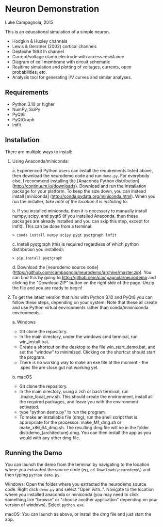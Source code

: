 Neuron Demonstration
====================

Luke Campagnola, 2015


This is an educational simulation of a simple neuron.

* Hodgkin & Huxley channels
* Lewis & Gerstner (2002) cortical channels
* Destexhe 1993 Ih channel
* Current/voltage clamp electrode with access resistance
* Diagram of cell membrane with circuit schematic
* Realtime simulation and plotting of voltages, currents, open probabilities, etc.
* Analysis tool for generating I/V curves and similar analyses.



Requirements
------------

* Python 3.10 or higher
* NumPy, SciPy
* PyQt6
* PyQtGraph
* lmfit


Installation
------------

There are multiple ways to install:

1. Using Anaconda/miniconda:
    
    a. Experienced Python users can install the requirements listed above, then download the neurodemo code and run `demo.py`. For everybody else, I recommend installing the [Anaconda Python distribution] (http://continuum.io/downloads). Download and run the installation package for your platform. To keep the size down, you can instead install [miniconda] (http://conda.pydata.org/miniconda.html). When you run the installer, _take note of the location it is installing to_.

    b. If you installed miniconda, then it is necessary to manually install numpy, scipy, and pyqt6 (if you installed Anaconda, then these packages are already installed and you can skip this step, except for lmfit). This can be done from a terminal:

    ```
    > conda install numpy scipy pyqt pyqtgraph lmfit
    ```

    c. Install pyqtgraph (this is required regardless of which python distribution you installed):

    ```
    > pip install pyqtgraph
    ```

    d. Download the [neurodemo source code] (https://github.com/campagnola/neurodemo/archive/master.zip). You can find this by going to http://github.com/campagnola/neurodemo and clicking the "Download ZIP" button on the right side of the page. Unzip the file and you are ready to begin!

2. To get the latest version that runs with Python 3.10 and PyQt6 you can follow these steps, depending on your system. Note that these all create and use Python virtual environments rather than conda/mminiconda environments.
    
    a. Windows
    -  Git clone the repository.
    - In the main directory, under the windows cmd terminal, run win_install.bat.
    - Create a shortcut on the desktop to the file win_start_demo.bat, and set the "window" to minimized. 
        Clicking on the shortcut should start the program. 
    - There is no working way to make an exe file at the moment - the .spec file are close gut not working yet.
    
    b. macOS
    - Git clone the repository.
    - In the main directory, using a zsh or bash terminal, run ./make_local_env.sh. This should create the environment, install all the required packages, and leave you with the environment activated. 
    -  type "python demo.py" to run the program. 
    - To make an installable file (dmg), run the shell script that is appropriate for the processor: make_M1_dmg.sh or make_x86_64_dmg.sh. The resulting dmg file will be in the folder dist/demo_(architecture).dmg. You can then install the app as you would with any other dmg file.  

Running the Demo
----------------

You can launch the demo from the terminal by navigating to the location where you extracted the source code (eg, `cd Downloads\neurodemo\`) and then typing `python demo.py`.

Windows: Open the folder where you extracted the neurodemo source code. Right click `demo.py` and select "Open with..". Navigate to the location where you installed anaconda or miniconda (you may need to click something like "browse" or "choose another application" depending on your version of windows). Select `python.exe`.

macOS: You can launch as above, or install the dmg file and just start the app. 
